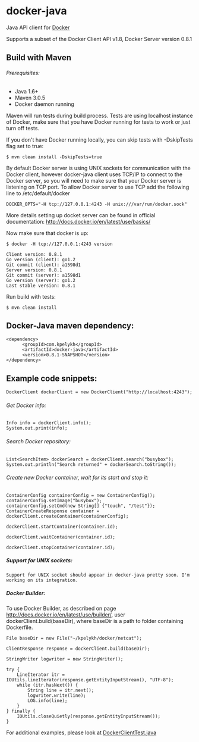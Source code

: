 # docker-java

Java API client for [Docker](http://docs.docker.io/ "Docker")

Supports a subset of the Docker Client API v1.8, Docker Server version 0.8.1

## Build with Maven

###### Prerequisites:

* Java 1.6+
* Maven 3.0.5
* Docker daemon running

Maven will run tests during build process. Tests are using localhost instance of Docker, make sure that
you have Docker running for tests to work or just turn off tests.

If you don't have Docker running locally, you can skip tests with -DskipTests flag set to true:

    $ mvn clean install -DskipTests=true


By default Docker server is using UNIX sockets for communication with the Docker client, however docker-java
client uses TCP/IP to connect to the Docker server, so you will need to make sure that your Docker server is
listening on TCP port. To allow Docker server to use TCP add the following line to /etc/default/docker

    DOCKER_OPTS="-H tcp://127.0.0.1:4243 -H unix:///var/run/docker.sock"

More details setting up docket server can be found in official documentation: http://docs.docker.io/en/latest/use/basics/

Now make sure that docker is up:
    
    $ docker -H tcp://127.0.0.1:4243 version

    Client version: 0.8.1
    Go version (client): go1.2
    Git commit (client): a1598d1
    Server version: 0.8.1
    Git commit (server): a1598d1
    Go version (server): go1.2
    Last stable version: 0.8.1

Run build with tests:

    $ mvn clean install

## Docker-Java maven dependency:

    <dependency>
          <groupId>com.kpelykh</groupId>
          <artifactId>docker-java</artifactId>
          <version>0.8.1-SNAPSHOT</version>
    </dependency>


## Example code snippets:

    DockerClient dockerClient = new DockerClient("http://localhost:4243");

###### Get Docker info:

    Info info = dockerClient.info();
    System.out.print(info);
    
###### Search Docker repository:

    List<SearchItem> dockerSearch = dockerClient.search("busybox");
    System.out.println("Search returned" + dockerSearch.toString());
      
###### Create new Docker container, wait for its start and stop it:

    ContainerConfig containerConfig = new ContainerConfig();
    containerConfig.setImage("busybox");
    containerConfig.setCmd(new String[] {"touch", "/test"});
    ContainerCreateResponse container = dockerClient.createContainer(containerConfig);

    dockerClient.startContainer(container.id);

    dockerClient.waitContainer(container.id);

    dockerClient.stopContainer(container.id);
    

##### Support for UNIX sockets:

    Support for UNIX socket should appear in docker-java pretty soon. I'm working on its integration.

##### Docker Builder:

To use Docker Builder, as described on page http://docs.docker.io/en/latest/use/builder/,
user dockerClient.build(baseDir), where baseDir is a path to folder containing Dockerfile.


    File baseDir = new File("~/kpelykh/docker/netcat");

    ClientResponse response = dockerClient.build(baseDir);

    StringWriter logwriter = new StringWriter();

    try {
        LineIterator itr = IOUtils.lineIterator(response.getEntityInputStream(), "UTF-8");
        while (itr.hasNext()) {
            String line = itr.next();
            logwriter.write(line);
            LOG.info(line);
        }
    } finally {
        IOUtils.closeQuietly(response.getEntityInputStream());
    }



For additional examples, please look at [DockerClientTest.java](https://github.com/kpelykh/docker-java/blob/master/src/test/java/com/kpelykh/docker/client/test/DockerClientTest.java "DockerClientTest.java")

